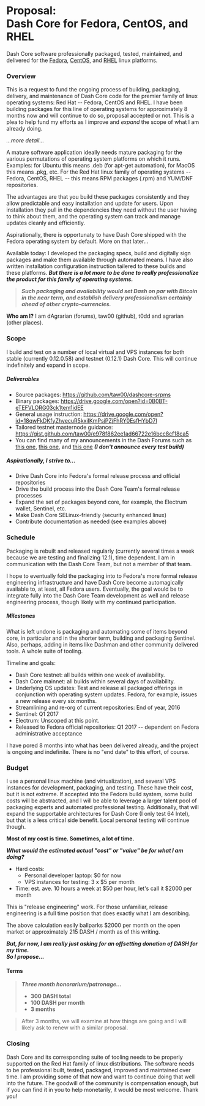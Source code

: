 # Proposal:<br />Dash Core for Fedora, CentOS, and RHEL

Dash Core software professionally packaged, tested, maintained, and delivered
for the [Fedora](http://fedoraproject.org/), [CentOS](https://www.centos.org/),
and
[RHEL](https://www.redhat.com/en/technologies/linux-platforms/enterprise-linux)
linux platforms.

### Overview

This is a request to fund the ongoing process of building, packaging, delivery,
and maintenance of Dash Core code for the premier family of linux operating
systems: Red Hat -- Fedora, CentOS and RHEL. I have been building packages for
this line of operating systems for approximately 8 months now and will continue
to do so, proposal accepted or not. This is a plea to help fund my efforts as I
improve and *expand* the scope of what I am already doing.

*...more detail...*

A mature software application ideally needs mature packaging for the various
permutations of operating system platforms on which it runs. Examples: for
Ubuntu this means .deb (for apt-get automation), for MacOS this means .pkg, etc.
For the Red Hat linux family of operating systems -- Fedora, CentOS, RHEL --
this means RPM packages (.rpm) and YUM/DNF repositories.

The advantages are that you build these packages consistently and they allow
predictable and easy installation and update for users. Upon installation they
pull in the dependencies they need without the user having to think about them,
and the operating system can track and manage updates cleanly and efficiently.

Aspirationally, there is opportunaty to have Dash Core shipped with the Fedora
operating system by default. More on that later...

Available today: I developed the packaging specs, build and digitally sign
packages and make them available through automated means. I have also written
installation configuration instruction tailered to these builds and these
platforms. ***But there is a lot more to be done to really professionalize the
product for this family of operating systems.***

> ***Such packaging and availability would set Dash on par with Bitcoin in the near
term, and establish delivery professionalism certainly ahead of other
crypto-currencies.***

**Who am I?** I am dAgrarian (forums), taw00 (github), t0dd and agrarian (other
places).

### Scope

I build and test on a number of local virtual and VPS instances for both stable
(currently 0.12.0.58) and testnet (0.12.1) Dash Core. This will continue
indefinitely and expand in scope.

##### Deliverables

* Source packages: <https://github.com/taw00/dashcore-srpms>
* Binary packages: <https://drive.google.com/open?id=0B0BT-eTEFVLORG03ck1tem1idEE>
* General usage instruction: <https://drive.google.com/open?id=18qwFkDKfyZhvecuR5kxiIKmPsjPZjFhRY0EsfHYbD7I>
* Tailored testnet masternode guidance: <https://gist.github.com/taw00/e978f862ee1ad66722e16bcc8cf18ca5>
* You can find many of my announcements in the Dash Forums such as [this one](https://www.dash.org/forum/threads/12-1-testnet-testing-phase-two-ignition.10818/page-8#post-108491), [this one](https://www.dash.org/forum/threads/testnet-masternode-guide-for-fedora-centos-rhel.11950/), and [this one](https://www.dash.org/forum/threads/12-1-testnet-testing-phase-two-ignition.10818/page-6#post-106852) ***(I don't announce every test build)***

##### Aspirationally, I strive to...

* Drive Dash Core into Fedora's formal release process and official repositories
* Drive the build process into the Dash Core Team's formal release processes
* Expand the set of packages beyond core, for example, the Electrum wallet, Sentinel, etc.
* Make Dash Core SELinux-friendly (security enhanced linux)
* Contribute documentation as needed (see examples above)

### Schedule

Packaging is rebuilt and released regularly (currently several times a week
because we are testing and finalizing 12.1), time dependent. I am in
communication with the Dash Core Team, but not a member of that team.

I hope to eventually fold the packaging into to Fedora's more formal release
engineering infrastructure and have Dash Core become automagically available to,
at least, all Fedora users. Eventually, the goal would be to integrate fully
into the Dash Core Team development as well and release engineering process,
though likely with my continued participation.

##### Milestones

What is left undone is packaging and automating some of items beyond core, in
particular and in the shorter term, building and packaging Sentinel. Also,
perhaps, adding in items like Dashman and other community delivered tools. A
whole suite of tooling.

Timeline and goals:

* Dash Core testnet: all builds within one week of availability.
* Dash Core mainnet: all builds within several days of availability.
* Underlying OS updates: Test and release all packaged offerings in conjunction with operating system updates. Fedora, for example, issues a new release every six months.
* Streamlining and re-org of current repositories: End of year, 2016
* Sentinel: Q1 2017
* Electrum: Unscoped at this point.
* Released to Fedora official repositories: Q1 2017 -- dependent on Fedora administrative acceptance

I have pored 8 months into what has been delivered already, and the project is
ongoing and indefinite. There is no "end date" to this effort, of course.

### Budget

I use a personal linux machine (and virtualization), and several VPS instances
for development, packaging, and testing. These have their cost, but it is not
extreme. If accepted into the Fedora build system, some build costs will be
abstracted, and I will be able to leverage a larger talent pool of packaging
experts and automated professional testing. Additionally, that will expand the
supportable architectures for Dash Core (I only test 64 Intel), but that is a
less critical side benefit. Local personal testing will continue though.

**Most of my cost is time. Sometimes, a lot of time.**

***What would the estimated actual "cost" or "value" be for what I am doing?***
* Hard costs:
  - Personal developer laptop: $0 for now
  - VPS instances for testing: 3 x $5 per month
* Time: est. ave. 10 hours a week at $50 per hour, let's call it $2000 per month

This is "release engineering" work. For those unfamiliar, release engineering is
a full time position that does exactly what I am describing.

The above calculation easily ballparks $2000 per month on the open market or
approximately 215 DASH / month as of this writing.

***But, for now, I am really just asking for an offsetting donation of DASH for
my time.<br />So I propose...***

#### Terms

> ***Three month honorarium/patronage...***
> * **300 DASH total**
>  * **100 DASH per month**
>  * **3 months**

> After 3 months, we will examine at how things are going and I will likely ask
to renew with a similar proposal.

### Closing

Dash Core and its corresponding suite of tooling needs to be properly supported
on the Red Hat family of linux distributions. The software needs to be
professional built, tested,  packaged, improved and maintained over time. I am
providing some of that now and want to continue doing that well into the future.
The goodwill of the community is compensation enough, but if you can find it in
you to help monetarily, it would be most welcome. Thank you!
